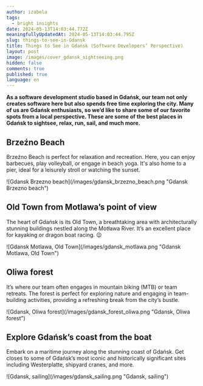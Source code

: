 ```yaml
---
author: izabela
tags:
  - bright insights
date: 2024-05-13T14:03:44.772Z
meaningfullyUpdatedAt: 2024-05-13T14:03:44.795Z
slug: things-to-see-in-Gdansk
title: Things to See in Gdansk (Software Developers’ Perspective)
layout: post
image: /images/cover_gdansk_sightseeing.png
hidden: false
comments: true
published: true
language: en
---
```

**As a software development studio based in Gdańsk, our team not only creates software here but also spends free time exploring the city. Many of us are Gdańsk enthusiasts, so we’d like to share some of our favorite spots from a local perspective. These are some of the best places in Gdańsk to sightsee, relax, run, sail, and much more.**

## Brzeźno Beach

Brzeźno Beach is perfect for relaxation and recreation. Here, you can enjoy barbecues, play volleyball, or engage in beach yoga. It's also home to a pier, ideal for a leisurely stroll or watching the sunset.

<div className="image">![Gdansk Brzezno beach](/images/gdansk_brzezno_beach.png "Gdansk Brzezno beach")</div>

## Old Town from Motlawa’s point of view

The heart of Gdańsk is its Old Town, a breathtaking area with architecturally stunning buildings nestled along the Motława River. It’s an excellent place for kayaking or dragon boat racing. 😉

<div className="image">![Gdansk Motlawa, Old Town](/images/gdansk_motlawa.png "Gdansk Motlawa, Old Town")</div>

## Oliwa forest

It’s where our team often engages in mountain biking (MTB) or team retreats. The forest is perfect for exploring nature and engaging in team-building activities, providing a refreshing break from the city’s bustle.

<div className="image">![Gdansk, Oliwa forest](/images/gdansk_forest_oliwa.png "Gdansk, Oliwa forest")</div>

## Explore Gdańsk’s coast from the boat

Embark on a maritime journey along the stunning coast of Gdańsk. Get closes to some of Gdańsk’s most iconic and historically significant sites including Westerplatte, shipyard cranes, and more.

<div className="image">![Gdansk, sailing](/images/gdansk_sailing.png "Gdansk, sailing")</div>